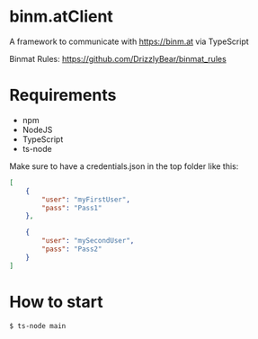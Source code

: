 # binm.atClient

A framework to communicate with https://binm.at via TypeScript

Binmat Rules: https://github.com/DrizzlyBear/binmat_rules

# Requirements

* npm
* NodeJS
* TypeScript
* ts-node

Make sure to have a credentials.json in the top folder like this:
```json
[
    {
        "user": "myFirstUser",
        "pass": "Pass1"
    },

    {
        "user": "mySecondUser",
        "pass": "Pass2"
    }
]
```

# How to start

```sh
$ ts-node main
```